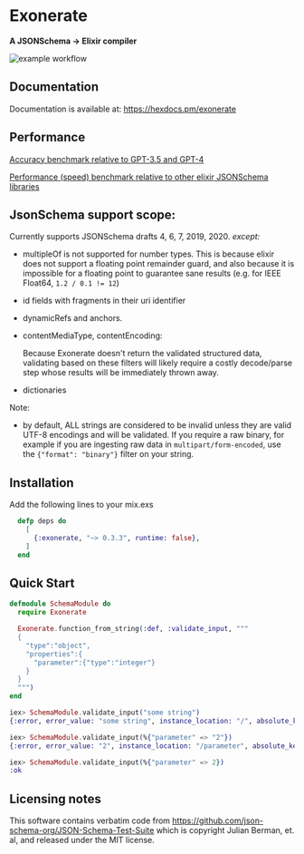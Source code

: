 # Exonerate

**A JSONSchema -> Elixir compiler**

![example workflow](https://github.com/E-xyza/exonerate/actions/workflows/elixir.yml/badge.svg)

## Documentation

Documentation is available at: https://hexdocs.pm/exonerate

## Performance

[Accuracy benchmark relative to GPT-3.5 and GPT-4](bench/reports/gpt-bench.md)

[Performance (speed) benchmark relative to other elixir JSONSchema libraries](bench/reports/lib-bench.md)

## JsonSchema support scope:

Currently supports JSONSchema drafts 4, 6, 7, 2019, 2020.  *except:*

- multipleOf is not supported for number types.  This is because
  elixir does not support a floating point remainder guard, and also
  because it is impossible for a floating point to guarantee sane results
  (e.g. for IEEE Float64, `1.2 / 0.1 != 12`)
- id fields with fragments in their uri identifier
- dynamicRefs and anchors.
- contentMediaType, contentEncoding:

  Because Exonerate doesn't return the validated structured data, validating based
  on these filters will likely require a costly decode/parse step whose results will
  be immediately thrown away.

- dictionaries

Note:

- by default, ALL strings are considered to be invalid unless they are valid
  UTF-8 encodings and will be validated.  If you require a raw binary, for example
  if you are ingesting raw data in `multipart/form-encoded`, use the
  `{"format": "binary"}` filter on your string.

## Installation

Add the following lines to your mix.exs

```elixir
  defp deps do
    [
      {:exonerate, "~> 0.3.3", runtime: false},
    ]
  end
```

## Quick Start

```elixir
defmodule SchemaModule do
  require Exonerate

  Exonerate.function_from_string(:def, :validate_input, """
  {
    "type":"object",
    "properties":{
      "parameter":{"type":"integer"}
    }
  }
  """)
end
```

```elixir
iex> SchemaModule.validate_input("some string")
{:error, error_value: "some string", instance_location: "/", absolute_keyword_location: "#/type"}

iex> SchemaModule.validate_input(%{"parameter" => "2"})
{:error, error_value: "2", instance_location: "/parameter", absolute_keyword_location: "#/properties/parameter/type"}

iex> SchemaModule.validate_input(%{"parameter" => 2})
:ok
```

## Licensing notes

This software contains verbatim code from https://github.com/json-schema-org/JSON-Schema-Test-Suite
which is copyright Julian Berman, et. al, and released under the MIT license.
